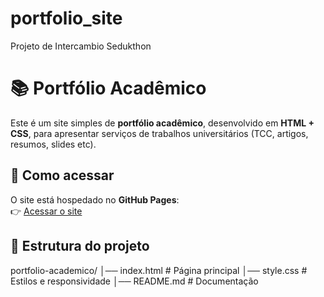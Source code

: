 # portfolio_site
Projeto de Intercambio Sedukthon
# 📚 Portfólio Acadêmico

Este é um site simples de **portfólio acadêmico**, desenvolvido em **HTML + CSS**, para apresentar serviços de trabalhos universitários (TCC, artigos, resumos, slides etc).

## 🚀 Como acessar
O site está hospedado no **GitHub Pages**:  
👉 [Acessar o site](https://mnrufino.github.io/portfolio-academico/)

## 📂 Estrutura do projeto
portfolio-academico/
│── index.html # Página principal
│── style.css # Estilos e responsividade
│── README.md # Documentação
